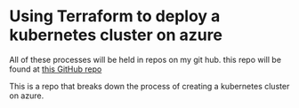 <!--
layout: page
title: "Deploying a kubernetes cluster on Azure using Terraform"
permalink: /https://courier-bot-coder.github.io/can.github.io/azure-terraform
-->

# Using Terraform to deploy a kubernetes cluster on azure
   
   All of these processes will be held in repos on my git hub. this repo will be found at [this GitHub repo](https://github.com/courier-bot-coder/terraform-template)
   
   This is a repo that breaks down the process of creating a kubernetes cluster on azure.
